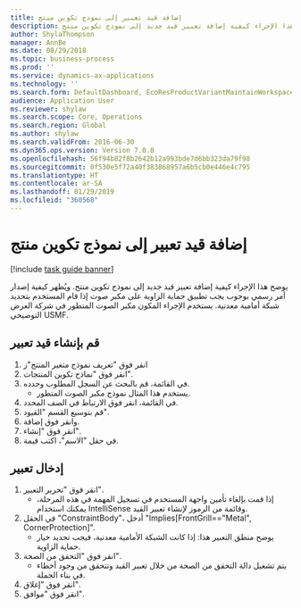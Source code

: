 ```yaml
---
title: إضافة قيد تعبير إلى نموذج تكوين منتج
description: يوضح هذا الإجراء كيفية إضافة تعبير قيد جديد إلى نموذج تكوين منتج.
author: ShylaThompson
manager: AnnBe
ms.date: 08/29/2018
ms.topic: business-process
ms.prod: ''
ms.service: dynamics-ax-applications
ms.technology: ''
ms.search.form: DefaultDashboard, EcoResProductVariantMaintainWorkspace, PCProductConfigurationModelListPage, PCProductConfigurationModelDetails, SysClientPolymorphicCreateSelector, PCConstraintEditor, PCRuntimeConfiguratorValidate
audience: Application User
ms.reviewer: shylaw
ms.search.scope: Core, Operations
ms.search.region: Global
ms.author: shylaw
ms.search.validFrom: 2016-06-30
ms.dyn365.ops.version: Version 7.0.0
ms.openlocfilehash: 56f94b82f8b2642b12a993bde7d6bb323da79f98
ms.sourcegitcommit: 0f530e5f72a40f383868957a6b5cb0e446e4c795
ms.translationtype: HT
ms.contentlocale: ar-SA
ms.lasthandoff: 01/29/2019
ms.locfileid: "360568"
---
```

# <a name="add-an-expression-constraint-to-a-product-configuration-model"></a>إضافة قيد تعبير إلى نموذج تكوين منتج

[!include [task guide banner](../../includes/task-guide-banner.md)]

يوضح هذا الإجراء كيفية إضافة تعبير قيد جديد إلى نموذج تكوين منتج. ويُظهر كيفية إصدار أمر رسمي بوجوب يجب تطبيق حماية الزاوية على مكبر صوت إذا قام المستخدم بتحديد شبكة أمامية معدنية. يستخدم الإجراء المكون مكبر الصوت المتطور في شركة العرض التوضيحي USMF.


## <a name="create-an-expression-constraint"></a>قم بإنشاء قيد تعبير
1. انقر فوق "تعريف نموذج متغير المنتج"ز
2. انقر فوق "نماذج تكوين المنتجات".
3. في القائمة، قم بالبحث عن السجل المطلوب وحدده.
    * يستخدم هذا المثال نموذج مكبر الصوت المتطور.  
4. في القائمة، انقر فوق الارتباط في الصف المحدد.
5. قم بتوسيع القسم "القيود".
6. وانقر فوق إضافة.
7. انقر فوق "إنشاء".
8. في حقل "الاسم"، اكتب قيمة.

## <a name="enter-expression"></a>إدخال تعبير
1. انقر فوق "تحرير التعبير".
    * إذا قمت بإلغاء تأمين واجهة المستخدم في تسجيل المهمة في هذه المرحلة، يمكنك استخدام IntelliSense وقائمة من الرموز لإنشاء تعبير القيد.  
2. في الحقل "ConstraintBody"، أدخل "Implies[FrontGrill=="Metal", CornerProtection]".
    * يوضح منطق التعبير هذا: إذا كانت الشبكة الأمامية معدنية، فيجب تحديد خيار حماية الزاوية.  
3. انقر فوق "التحقق من الصحة‬".
    * يتم تشغيل دالة التحقق من الصحة من خلال تعبير القيد وتتحقق من وجود أخطاء في بناء الجملة.  
4. انقر فوق "إغلاق".
5. انقر فوق "موافق".

